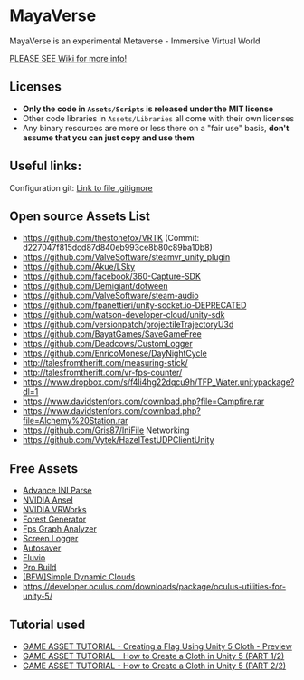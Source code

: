 # MayaVerse
MayaVerse is an experimental Metaverse - Immersive Virtual World

[PLEASE SEE Wiki for more info!](https://bitbucket.org/enrico_speranza/mayaverse/wiki/Home)

## Licenses

 - **Only the code in `Assets/Scripts` is released under the MIT license**
 - Other code libraries in `Assets/Libraries` all come with their own licenses
 - Any binary resources are more or less there on a "fair use" basis, **don't assume that you can just copy and use them**

## Useful links:
Configuration git:
[Link to file .gitignore](https://gist.github.com/Shogan/dad6786c58c5ad88e0ec)

## Open source Assets List ##

- https://github.com/thestonefox/VRTK (Commit: d227047f815dcd87d840eb993ce8b80c89ba10b8)
- https://github.com/ValveSoftware/steamvr_unity_plugin
- https://github.com/Akue/LSky
- https://github.com/facebook/360-Capture-SDK
- https://github.com/Demigiant/dotween
- https://github.com/ValveSoftware/steam-audio
- https://github.com/fpanettieri/unity-socket.io-DEPRECATED
- https://github.com/watson-developer-cloud/unity-sdk
- https://github.com/versionpatch/projectileTrajectoryU3d
- https://github.com/BayatGames/SaveGameFree
- https://github.com/Deadcows/CustomLogger
- https://github.com/EnricoMonese/DayNightCycle
- http://talesfromtherift.com/measuring-stick/
- http://talesfromtherift.com/vr-fps-counter/
- https://www.dropbox.com/s/f4li4hg22dqcu9h/TFP_Water.unitypackage?dl=1
- https://www.davidstenfors.com/download.php?file=Campfire.rar
- https://www.davidstenfors.com/download.php?file=Alchemy%20Station.rar
- https://github.com/Gris87/IniFile
Networking
- https://github.com/Vytek/HazelTestUDPClientUnity

## Free Assets ##

- [Advance INI Parse](https://www.assetstore.unity3d.com/en/#!/content/23706)
- [NVIDIA Ansel](https://www.assetstore.unity3d.com/en/#!/content/74758)
- [NVIDIA VRWorks](https://www.assetstore.unity3d.com/en/#!/content/84126)
- [Forest Generator](https://www.assetstore.unity3d.com/en/#!/content/29692)
- [Fps Graph Analyzer](https://www.assetstore.unity3d.com/en/#!/content/85130)
- [Screen Logger](https://www.assetstore.unity3d.com/en/#!/content/49114)
- [Autosaver](https://www.assetstore.unity3d.com/en/#!/content/38279)
- [Fluvio](https://www.assetstore.unity3d.com/en/#!/content/2888)
- [Pro Build](https://www.assetstore.unity3d.com/en/#!/content/11919)
- [[BFW]Simple Dynamic Clouds](https://www.assetstore.unity3d.com/en/#!/content/85665)
- https://developer.oculus.com/downloads/package/oculus-utilities-for-unity-5/

## Tutorial used ##

- [GAME ASSET TUTORIAL - Creating a Flag Using Unity 5 Cloth - Preview](https://www.youtube.com/watch?v=GiWD2PCzD3g)
- [GAME ASSET TUTORIAL - How to Create a Cloth in Unity 5 (PART 1/2)](https://www.youtube.com/watch?v=sbiuwaJ6PT4)
- [GAME ASSET TUTORIAL - How to Create a Cloth in Unity 5 (PART 2/2)](https://www.youtube.com/watch?v=UK8s7sowxiI)
